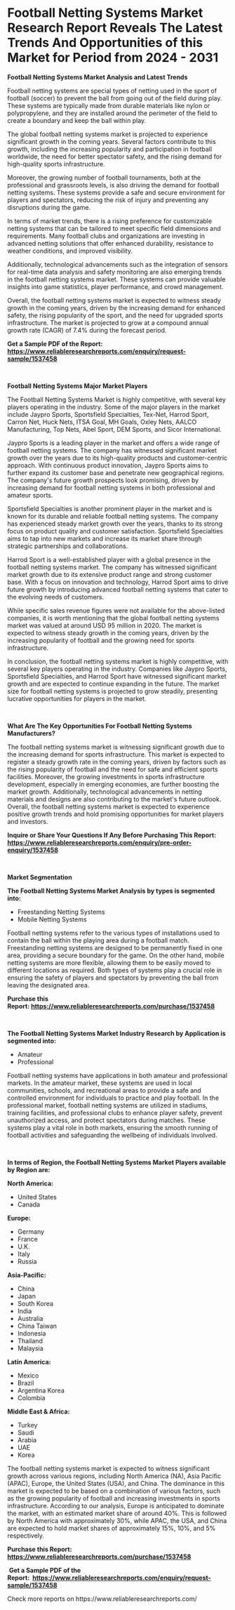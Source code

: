 <p><h1>Football Netting Systems Market Research Report Reveals The Latest Trends And Opportunities of this Market for Period from 2024 - 2031</h1></p><p><strong>Football Netting Systems Market Analysis and Latest Trends</strong></p>
<p><p>Football netting systems are special types of netting used in the sport of football (soccer) to prevent the ball from going out of the field during play. These systems are typically made from durable materials like nylon or polypropylene, and they are installed around the perimeter of the field to create a boundary and keep the ball within play.</p><p>The global football netting systems market is projected to experience significant growth in the coming years. Several factors contribute to this growth, including the increasing popularity and participation in football worldwide, the need for better spectator safety, and the rising demand for high-quality sports infrastructure.</p><p>Moreover, the growing number of football tournaments, both at the professional and grassroots levels, is also driving the demand for football netting systems. These systems provide a safe and secure environment for players and spectators, reducing the risk of injury and preventing any disruptions during the game.</p><p>In terms of market trends, there is a rising preference for customizable netting systems that can be tailored to meet specific field dimensions and requirements. Many football clubs and organizations are investing in advanced netting solutions that offer enhanced durability, resistance to weather conditions, and improved visibility.</p><p>Additionally, technological advancements such as the integration of sensors for real-time data analysis and safety monitoring are also emerging trends in the football netting systems market. These systems can provide valuable insights into game statistics, player performance, and crowd management.</p><p>Overall, the football netting systems market is expected to witness steady growth in the coming years, driven by the increasing demand for enhanced safety, the rising popularity of the sport, and the need for upgraded sports infrastructure. The market is projected to grow at a compound annual growth rate (CAGR) of 7.4% during the forecast period.</p></p>
<p><strong>Get a Sample PDF of the Report:&nbsp; <a href="https://www.reliableresearchreports.com/enquiry/request-sample/1537458">https://www.reliableresearchreports.com/enquiry/request-sample/1537458</a></strong></p>
<p>&nbsp;</p>
<p><strong>Football Netting Systems Major Market Players</strong></p>
<p><p>The Football Netting Systems Market is highly competitive, with several key players operating in the industry. Some of the major players in the market include Jaypro Sports, Sportsfield Specialties, Tex-Net, Harrod Sport, Carron Net, Huck Nets, ITSA Goal, MH Goals, Oxley Nets, AALCO Manufacturing, Top Nets, Abel Sport, DEM Sports, and Sicor International.</p><p>Jaypro Sports is a leading player in the market and offers a wide range of football netting systems. The company has witnessed significant market growth over the years due to its high-quality products and customer-centric approach. With continuous product innovation, Jaypro Sports aims to further expand its customer base and penetrate new geographical regions. The company's future growth prospects look promising, driven by increasing demand for football netting systems in both professional and amateur sports.</p><p>Sportsfield Specialties is another prominent player in the market and is known for its durable and reliable football netting systems. The company has experienced steady market growth over the years, thanks to its strong focus on product quality and customer satisfaction. Sportsfield Specialties aims to tap into new markets and increase its market share through strategic partnerships and collaborations.</p><p>Harrod Sport is a well-established player with a global presence in the football netting systems market. The company has witnessed significant market growth due to its extensive product range and strong customer base. With a focus on innovation and technology, Harrod Sport aims to drive future growth by introducing advanced football netting systems that cater to the evolving needs of customers.</p><p>While specific sales revenue figures were not available for the above-listed companies, it is worth mentioning that the global football netting systems market was valued at around USD 95 million in 2020. The market is expected to witness steady growth in the coming years, driven by the increasing popularity of football and the growing need for sports infrastructure.</p><p>In conclusion, the football netting systems market is highly competitive, with several key players operating in the industry. Companies like Jaypro Sports, Sportsfield Specialties, and Harrod Sport have witnessed significant market growth and are expected to continue expanding in the future. The market size for football netting systems is projected to grow steadily, presenting lucrative opportunities for players in the market.</p></p>
<p>&nbsp;</p>
<p><strong>What Are The Key Opportunities For Football Netting Systems Manufacturers?</strong></p>
<p><p>The football netting systems market is witnessing significant growth due to the increasing demand for sports infrastructure. This market is expected to register a steady growth rate in the coming years, driven by factors such as the rising popularity of football and the need for safe and efficient sports facilities. Moreover, the growing investments in sports infrastructure development, especially in emerging economies, are further boosting the market growth. Additionally, technological advancements in netting materials and designs are also contributing to the market's future outlook. Overall, the football netting systems market is expected to experience positive growth trends and hold promising opportunities for market players and investors.</p></p>
<p><strong>Inquire or Share Your Questions If Any Before Purchasing This Report: <a href="https://www.reliableresearchreports.com/enquiry/pre-order-enquiry/1537458">https://www.reliableresearchreports.com/enquiry/pre-order-enquiry/1537458</a></strong></p>
<p>&nbsp;</p>
<p><strong>Market Segmentation</strong></p>
<p><strong>The Football Netting Systems Market Analysis by types is segmented into:</strong></p>
<p><ul><li>Freestanding Netting Systems</li><li>Mobile Netting Systems</li></ul></p>
<p><p>Football netting systems refer to the various types of installations used to contain the ball within the playing area during a football match. Freestanding netting systems are designed to be permanently fixed in one area, providing a secure boundary for the game. On the other hand, mobile netting systems are more flexible, allowing them to be easily moved to different locations as required. Both types of systems play a crucial role in ensuring the safety of players and spectators by preventing the ball from leaving the designated area.</p></p>
<p><strong>Purchase this Report:&nbsp;<a href="https://www.reliableresearchreports.com/purchase/1537458">https://www.reliableresearchreports.com/purchase/1537458</a></strong></p>
<p>&nbsp;</p>
<p><strong>The Football Netting Systems Market Industry Research by Application is segmented into:</strong></p>
<p><ul><li>Amateur</li><li>Professional</li></ul></p>
<p><p>Football netting systems have applications in both amateur and professional markets. In the amateur market, these systems are used in local communities, schools, and recreational areas to provide a safe and controlled environment for individuals to practice and play football. In the professional market, football netting systems are utilized in stadiums, training facilities, and professional clubs to enhance player safety, prevent unauthorized access, and protect spectators during matches. These systems play a vital role in both markets, ensuring the smooth running of football activities and safeguarding the wellbeing of individuals involved.</p></p>
<p>&nbsp;</p>
<p><strong>In terms of Region, the Football Netting Systems Market Players available by Region are:</strong></p>
<p>
    <p> <strong> North America: </strong>
        <ul>
            <li>United States</li>
            <li>Canada</li>
        </ul>
        </p> 
    <p> <strong> Europe: </strong>
        <ul>
            <li>Germany</li>
            <li>France</li>
            <li>U.K.</li>
            <li>Italy</li>
            <li>Russia</li>
        </ul>
        </p> 
    <p> <strong> Asia-Pacific: </strong>
        <ul>
            <li>China</li>
            <li>Japan</li>
            <li>South Korea</li>
            <li>India</li>
            <li>Australia</li>
            <li>China Taiwan</li>
            <li>Indonesia</li>
            <li>Thailand</li>
            <li>Malaysia</li>
        </ul>
        </p> 
    <p> <strong> Latin America: </strong>
        <ul>
            <li>Mexico</li>
            <li>Brazil</li>
            <li>Argentina Korea</li>
            <li>Colombia</li>
        </ul>
        </p> 
    <p> <strong> Middle East & Africa: </strong>
        <ul>
            <li>Turkey</li>
            <li>Saudi</li>
            <li>Arabia</li>
            <li>UAE</li>
            <li>Korea</li>
        </ul>
    </p>
    </p>
<p><p>The football netting systems market is expected to witness significant growth across various regions, including North America (NA), Asia Pacific (APAC), Europe, the United States (USA), and China. The dominance in this market is expected to be based on a combination of various factors, such as the growing popularity of football and increasing investments in sports infrastructure. According to our analysis, Europe is anticipated to dominate the market, with an estimated market share of around 40%. This is followed by North America with approximately 30%, while APAC, the USA, and China are expected to hold market shares of approximately 15%, 10%, and 5% respectively.</p></p>
<p><strong>Purchase this Report: <a href="https://www.reliableresearchreports.com/purchase/1537458">https://www.reliableresearchreports.com/purchase/1537458</a></strong></p>
<p>&nbsp;<strong>Get a Sample PDF of the Report:&nbsp;&nbsp;<a href="https://www.reliableresearchreports.com/enquiry/request-sample/1537458">https://www.reliableresearchreports.com/enquiry/request-sample/1537458</a></strong></p>
<p><strong></strong></p>
<p>Check more reports on https://www.reliableresearchreports.com/</p>